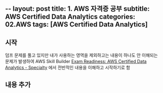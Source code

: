 --
layout: post
title: 1. AWS 자격증 공부 
subtitle: AWS Certified Data Analytics
categories: 02.AWS
tags: [AWS Certified Data Analytics]
---

## 시작

덤프 문제를 풀고 있지만 내가 사용하는 영역을 제외하고는  내용이 하나도 안 이해되는 문제가 발생하여
AWS Skill Builder [Exam Readiness: AWS Certified Data Analytics - Specialty][1] 에서 전반적인 내용을 이해하고 시작하기로 함


## 내용 추가



  [1]: https://explore.skillbuilder.aws/learn/course/internal/view/elearning/12287/exam-readiness-aws-certified-data-analytics-specialty-korean
 
